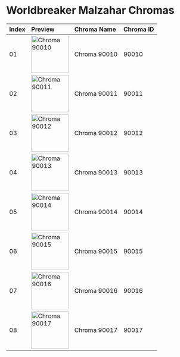 # Worldbreaker Malzahar Chromas

| Index | Preview | Chroma Name | Chroma ID |
|:---|:---|:---|:---|
| 01 | <img src='https://raw.communitydragon.org/latest/plugins/rcp-be-lol-game-data/global/default/v1/champion-chroma-images/90/90010.png' alt='Chroma 90010' width='100'> | Chroma 90010 | 90010 |
| 02 | <img src='https://raw.communitydragon.org/latest/plugins/rcp-be-lol-game-data/global/default/v1/champion-chroma-images/90/90011.png' alt='Chroma 90011' width='100'> | Chroma 90011 | 90011 |
| 03 | <img src='https://raw.communitydragon.org/latest/plugins/rcp-be-lol-game-data/global/default/v1/champion-chroma-images/90/90012.png' alt='Chroma 90012' width='100'> | Chroma 90012 | 90012 |
| 04 | <img src='https://raw.communitydragon.org/latest/plugins/rcp-be-lol-game-data/global/default/v1/champion-chroma-images/90/90013.png' alt='Chroma 90013' width='100'> | Chroma 90013 | 90013 |
| 05 | <img src='https://raw.communitydragon.org/latest/plugins/rcp-be-lol-game-data/global/default/v1/champion-chroma-images/90/90014.png' alt='Chroma 90014' width='100'> | Chroma 90014 | 90014 |
| 06 | <img src='https://raw.communitydragon.org/latest/plugins/rcp-be-lol-game-data/global/default/v1/champion-chroma-images/90/90015.png' alt='Chroma 90015' width='100'> | Chroma 90015 | 90015 |
| 07 | <img src='https://raw.communitydragon.org/latest/plugins/rcp-be-lol-game-data/global/default/v1/champion-chroma-images/90/90016.png' alt='Chroma 90016' width='100'> | Chroma 90016 | 90016 |
| 08 | <img src='https://raw.communitydragon.org/latest/plugins/rcp-be-lol-game-data/global/default/v1/champion-chroma-images/90/90017.png' alt='Chroma 90017' width='100'> | Chroma 90017 | 90017 |
